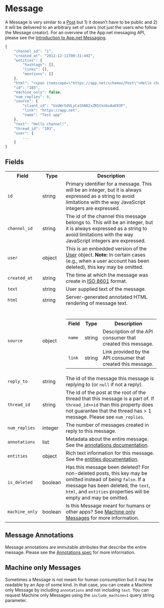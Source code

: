 # Message

A Message is very similar to a [Post](/docs/resources/post/) but 1) it doesn't have to be public and 2) it will be delivered to an arbitrary set of users (not just the users who follow the Message creator). For an overview of the App.net messaging API, please see the [Introduction to App.net Messaging](/docs/basics/messaging/).

~~~ js
{
    "channel_id": "1",
    "created_at": "2012-12-11T00:31:49Z",
    "entities": {
        "hashtags": [],
        "links": [],
        "mentions": []
    },
    "html": "<span itemscope=\"https://app.net/schemas/Post\">Hello channel!</span>",
    "id": "103",
    "machine_only": false,
    "num_replies": 0,
    "source": {
        "client_id": "UxUWrSdVLyCaShN62xZR5tknGvAxK93P",
        "link": "https://app.net",
        "name": "Test app"
    },
    "text": "Hello channel!",
    "thread_id": "103",
    "user": {
        ...
    }
}
~~~

## Fields

<table>
    <tr>
        <th>Field</th>
        <th>Type</th>
        <th>Description</th>
    </tr>
    <tr>
        <td><code>id</code></td>
        <td>string</td>
        <td>Primary identifier for a message. This will be an integer, but it is always expressed as a string to avoid limitations with the way JavaScript integers are expressed.</td>
    </tr>
    <tr>
        <td><code>channel_id</code></td>
        <td>string</td>
        <td>The id of the channel this message belongs to. This will be an integer, but it is always expressed as a string to avoid limitations with the way JavaScript integers are expressed.</td>
    </tr>
    <tr>
        <td><code>user</code></td>
        <td>object</td>
        <td>This is an embedded version of the <a href='/docs/resources/user/'>User</a> object. <b>Note:</b> In certain cases (e.g., when a user
                account has been deleted), this key may be omitted.</td>
    </tr>
    <tr>
        <td><code>created_at</code></td>
        <td>string</td>
        <td>The time at which the message was create in <a href='http://en.wikipedia.org/wiki/ISO_8601'>ISO 8601</a> format.</td>
    </tr>
    <tr>
        <td><code>text</code></td>
        <td>string</td>
        <td>User supplied text of the message.</td>
    </tr>
    <tr>
        <td><code>html</code></td>
        <td>string</td>
        <td>Server-generated annotated HTML rendering of message text.</td>
    </tr>
    <tr>
        <td><code>source</code></td>
        <td>object</td>
        <td>
            <br>
            <table>
                <tr>
                    <th>Field</th>
                    <th>Type</th>
                    <th>Description</th>
                </tr>
                <tr>
                    <td><code>name</code></td>
                    <td>string</td>
                    <td>Description of the API consumer that created this message.</td>
                </tr>
                <tr>
                    <td><code>link</code></td>
                    <td>string</td>
                    <td>Link provided by the API consumer that created this message.</td>
                </tr>
            </table>
        </td>
    </tr>
    <tr>
        <td><code>reply_to</code></td>
        <td>string</td>
        <td>The id of the message this message is replying to (or <code>null</code> if not a reply).</td>
    </tr>
    <tr>
        <td><code>thread_id</code></td>
        <td>string</td>
        <td>The id of the post at the root of the thread that this message is a part of. If <code>thread_id==id</code> than this property does not guarantee that the thread has > 1 message. Please see <code>num_replies</code>.</td>
    </tr>
    <tr>
        <td><code>num_replies</code></td>
        <td>integer</td>
        <td>The number of messages created in reply to this message.</td>
    </tr>
    <tr>
        <td><code>annotations</code></td>
        <td>list</td>
        <td>Metadata about the entire message. See the <a href="/docs/meta/annotations/">annotations documentation</a>.</td>
    </tr>
    <tr>
        <td><code>entities</code></td>
        <td>object</td>
        <td>Rich text information for this message. See the <a href="/docs/meta/entities/">entities documentation</a>.</td>
    </tr>
    <tr>
        <td><code>is_deleted</code></td>
        <td>boolean</td>
        <td>Has this message been deleted? For non-deleted posts, this key may be omitted instead of being <code>false</code>. If a message has been deleted, the <code>text</code>, <code>html</code>, and <code>entities</code> properties will be empty and may be omitted.</td>
    </tr>
    <tr>
        <td><code>machine_only</code></td>
        <td>boolean</td>
        <td>Is this Message meant for humans or other apps? See <a href="#machine-only-messages">Machine only Messages</a> for more information.</td>
    </tr>
</table>

## Message Annotations

Message annotations are immutable attributes that describe the entire message. Please see the [Annotations spec](/docs/meta/annotations/) for more information.

## Machine only Messages

Sometimes a Message is not meant for human consumption but it may be readable by an App of some kind. In that case, you can create a Machine only Message by including ```annotations``` and not including ```text```. You can request Machine only Messages using the ```include_machine=1``` query string parameter.

